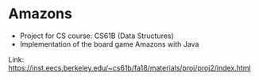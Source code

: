 # Amazons

- Project for CS course: CS61B (Data Structures)
- Implementation of the board game Amazons with Java

Link: https://inst.eecs.berkeley.edu/~cs61b/fa18/materials/proj/proj2/index.html
